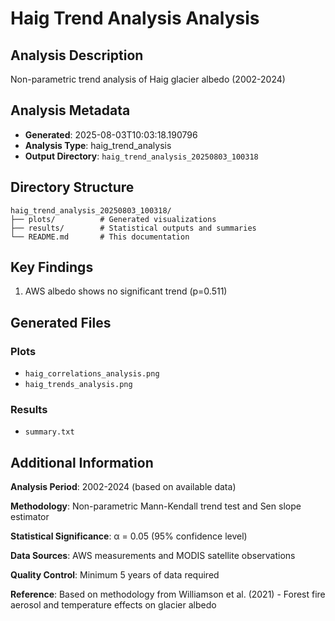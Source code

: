 # Haig Trend Analysis Analysis

## Analysis Description

Non-parametric trend analysis of Haig glacier albedo (2002-2024)

## Analysis Metadata

- **Generated**: 2025-08-03T10:03:18.190796
- **Analysis Type**: haig_trend_analysis
- **Output Directory**: `haig_trend_analysis_20250803_100318`

## Directory Structure

```
haig_trend_analysis_20250803_100318/
├── plots/          # Generated visualizations
├── results/        # Statistical outputs and summaries
└── README.md       # This documentation
```

## Key Findings

1. AWS albedo shows no significant trend (p=0.511)

## Generated Files

### Plots
- `haig_correlations_analysis.png`
- `haig_trends_analysis.png`

### Results
- `summary.txt`

## Additional Information

**Analysis Period**: 2002-2024 (based on available data)

**Methodology**: Non-parametric Mann-Kendall trend test and Sen slope estimator

**Statistical Significance**: α = 0.05 (95% confidence level)

**Data Sources**: AWS measurements and MODIS satellite observations

**Quality Control**: Minimum 5 years of data required

**Reference**: Based on methodology from Williamson et al. (2021) - Forest fire aerosol and temperature effects on glacier albedo

